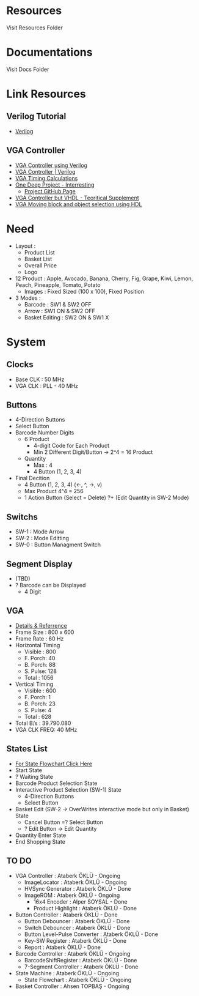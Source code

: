 # Resources
Visit Resources Folder

# Documentations
Visit Docs Folder

# Link Resources

## Verilog Tutorial
* [Verilog](https://zipcpu.com/tutorial/)

## VGA Controller
* [VGA Controller using Verilog](https://ktln2.org/2018/01/23/implementing-vga-in-verilog/)
* [VGA Controller | Verilog](https://numato.com/kb/simple-vga-design-example-for-telesto/)
* [VGA Timing Calculations](http://tinyvga.com/vga-timing)
* [One Deep Project - Interresting](https://projectf.io/posts/fpga-graphics/)
	* [Project GitHub Page](https://github.com/projf/projf-explore/tree/master/lib)
* [VGA Controller but VHDL - Teoritical Supplement](https://bertantaskin.com/fpga-ile-vga-monitor-kontrolu/)
* [VGA Moving block and object selection using HDL](https://www.youtube.com/watch?v=WK5FT5RD1sU)

# Need
+	Layout		:
	+	Product List
	+	Basket List
	+	Overall Price
	+ 	Logo
+	12	Product : Apple, Avocado, Banana, Cherry, Fig, Grape, Kiwi, Lemon, Peach, Pineapple, Tomato, Potato
	+	Images	: Fixed Sized (100 x 100), Fixed Position
+	3 Modes		:
	+	Barcode : SW1 & SW2 OFF
	+	Arrow   : SW1 ON & SW2 OFF
	+	Basket Editing : SW2 ON & SW1 X

# System

## Clocks
+	Base CLK 	: 50 MHz
+	VGA CLK		: PLL - 40 MHz

## Buttons
+	4-Direction Buttons
+	Select Button
+ 	Barcode Number Digits
	+	6 Product
		+	4-digit Code for Each Product
		+	Min 2 Different Digit/Button -> 2^4 = 16 Product
	+	Quantity
		+ 	Max	: 4
		+	4 Button (1, 2, 3, 4)
+	Final Decition
	+ 	4 Button (1, 2, 3, 4) (<-, ^, ->, v)
	+	Max Product 4^4 = 256
	+	1 Action Button (Select = Delete) ?+ (Edit Quantity in SW-2 Mode)

## Switchs
+	SW-1		: Mode Arrow
+	SW-2		: Mode Editting
+	SW-0 		: Button Managment Switch

## Segment Display
+ 	(TBD)
+	? Barcode can be Displayed
	+	 4 Digit 

## VGA
+	[Details & Referrence](http://tinyvga.com/vga-timing/800x600@60Hz)
+	Frame Size 	: 800 x 600
+	Frame Rate	: 60 Hz
+	Horizontal Timing
	+	Visible : 800
	+ 	F. Porch: 40
	+	B. Porch: 88
	+ 	S. Pulse: 128
	+	Total 	: 1056
+	Vertical Timing
	+	Visible : 600
	+ 	F. Porch: 1
	+	B. Porch: 23
	+ 	S. Pulse: 4
	+	Total 	: 628
+	Total B/s	: 39.790.080
+	VGA CLK FREQ: 40 MHz

## States List
+	[For State Flowchart Click Here](https://github.com/AtaberkOKLU/SaleTerminal/blob/main/Docs/StateFlowchart/StateFlowchart.pdf)
+	Start State
+	? Waiting State
+	Barcode Product Selection State
+	Interactive Product Selection (SW-1) State
	+	4-Direction Buttons
	+	Select Button
+	Basket Edit (SW-2 -> OverWrites interactive mode but only in Basket) State
	+	Cancel Button =? Select Button
	+ ?	Edit Button -> Edit Quantity
+	Quantity Enter State
+	End Shopping State

## TO DO
+	VGA Controller                      : Ataberk ÖKLÜ - Ongoing
	+	ImageLocator                    : Ataberk ÖKLÜ - Ongoing
	+	HVSync Generator                : Ataberk ÖKLÜ - Done
	+	ImageROM                        : Ataberk ÖKLÜ - Ongoing
		+	16x4 Encoder                : Alper SOYSAL - Done
		+	Product Highlight			: Ataberk ÖKLÜ - Done
+	Button Controller                   : Ataberk ÖKLÜ - Done
	+	Button Debouncer                : Ataberk ÖKLÜ - Done
	+	Switch Debouncer				: Ataberk ÖKLÜ - Done
	+	Button Level-Pulse Converter    : Ataberk ÖKLÜ - Done
	+	Key-SW Register                 : Ataberk ÖKLÜ - Done
	+	Report							: Ataberk ÖKLÜ - Done
+ 	Barcode Controller                  : Ataberk ÖKLÜ - Ongoing
	+	BarcodeShiftRegister            : Ataberk ÖKLÜ - Done
	+	7-Segment Controller            : Ataberk ÖKLÜ - Done
+	State Machine                       : Ataberk ÖKLÜ - Ongoing
	+	State Flowchart                 : Ataberk ÖKLÜ - Ongoing
+	Basket Controller					: Ahsen TOPBAŞ - Ongoing






	

